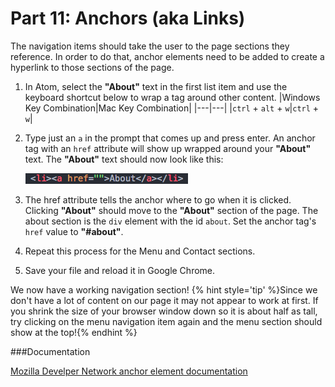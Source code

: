 # Part 11: Anchors (aka Links)

The navigation items should take the user to the page sections they reference. In order to do that, anchor elements need to be added to create a hyperlink to those sections of the page.

1. In Atom, select the **"About"** text in the first list item and use the keyboard shortcut below to wrap a tag around other content. 
|Windows Key Combination|Mac Key Combination|
|---|---|
|`ctrl` + `alt` + `w`|`ctrl` + `w`|
2. Type just an `a` in the prompt that comes up and press enter. An anchor tag with an `href` attribute will show up wrapped around your **"About"** text. The **"About"** text should now look like this: 

    ![](/assets/aboutNav.png)

3. The href attribute tells the anchor where to go when it is clicked.  Clicking **"About"** should move to the **"About"** section of the page.  The about section is the `div` element with the id `about`.  Set the anchor tag's `href` value to **"#about"**.

4. Repeat this process for the Menu and Contact sections.  

5. Save your file and reload it in Google Chrome.

We now have a working navigation section!
{% hint style='tip' %}Since we don't have a lot of content on our page it may not appear to work at first.  If you shrink the size of your browser window down so it is about half as tall, try clicking on the menu navigation item again and the menu section should show at the top!{% endhint %}

###Documentation

[Mozilla Develper Network anchor element documentation](https://developer.mozilla.org/en-US/docs/Web/HTML/Element/a)











